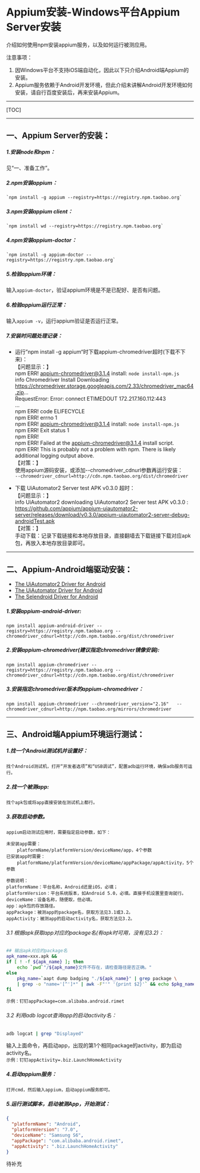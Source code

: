 # Appium安装-Windows平台Appium Server安装

介绍如何使用npm安装appium服务，以及如何运行被测应用。  

注意事项：  
1. 因Windows平台不支持iOS端自动化，因此以下只介绍Android端Appium的安装。  
2. Appium服务依赖于Android开发环境，但此介绍未讲解Android开发环境如何安装，请自行百度安装后，再来安装Appium。

---

[TOC]

---

## 一、Appium Server的安装：

##### 1.安装node和npm：
见“一、准备工作”。  
##### 2.npm安装appium： 
    `npm install -g appium --registry=https://registry.npm.taobao.org`
##### 3.npm安装appium client：
    `npm install wd --registry=https://registry.npm.taobao.org` 
##### 4.npm安装appium-doctor：
    `npm install -g appium-doctor --registry=https://registry.npm.taobao.org`
##### 5.检验appium环境：
输入`appium-doctor`，验证appium环境是不是已配好、是否有问题。  
##### 6.检验appium运行正常：
输入`appium -v`，运行appium验证是否运行正常。  
##### 7.安装时问题处理记录：  
* 运行”npm install -g appium“时下载appium-chromedriver超时(下载不下来)：  
【问题显示：】  
npm ERR! appium-chromedriver@3.1.4 install: `node install-npm.js`  
info Chromedriver Install Downloading https://chromedriver.storage.googleapis.com/2.33/chromedriver_mac64.zip...  
RequestError: Error: connect ETIMEDOUT 172.217.160.112:443  
...  
npm ERR! code ELIFECYCLE  
npm ERR! errno 1  
npm ERR! appium-chromedriver@3.1.4 install: `node install-npm.js`  
npm ERR! Exit status 1  
npm ERR!  
npm ERR! Failed at the appium-chromedriver@3.1.4 install script.  
npm ERR! This is probably not a problem with npm. There is likely additional logging output above.  
【对策：】  
使用appium源码安装，或添加--chromedriver_cdnurl参数再运行安装：  
`--chromedriver_cdnurl=http://cdn.npm.taobao.org/dist/chromedriver`

* 下载 UiAutomator2 Server test APK v0.3.0 超时：  
【问题显示：】  
info UiAutomator2 downloading UiAutomator2 Server test APK v0.3.0 :   https://github.com/appium/appium-uiautomator2-server/releases/download/v0.3.0/appium-uiautomator2-server-debug-androidTest.apk  
【对策：】  
手动下载：记录下载链接和本地存放目录，直接翻墙去下载链接下载对应apk包，再放入本地存放目录即可。  

---

## 二、Appium-Android端驱动安装：

* [The UiAutomator2 Driver for Android](http://appium.io/docs/en/drivers/android-uiautomator2/) 
* [The UiAutomator Driver for Android](http://appium.io/docs/en/drivers/android-uiautomator/) 
* [The Selendroid Driver for Android](http://appium.io/docs/en/drivers/android-selendroid/)

##### 1.安装appium-android-driver:   
    npm install appium-android-driver --registry=https://registry.npm.taobao.org --chromedriver_cdnurl=http://cdn.npm.taobao.org/dist/chromedriver 
##### 2.安装appium-chromedriver(建议指定chromedriver镜像安装):  
    npm install appium-chromedriver --registry=https://registry.npm.taobao.org --chromedriver_cdnurl=http://cdn.npm.taobao.org/dist/chromedriver
##### 3.安装指定chromedriver版本的appium-chromedriver：
    npm install appium-chromedriver --chromedriver_version="2.16"   --chromedriver_cdnurl=http://npm.taobao.org/mirrors/chromedriver

---

## 三、Android端Appium环境运行测试：

##### 1.找一个Android测试机并设置好：
    找个Android测试机，打开“开发者选项”和“USB调试”，配置adb运行环境，确保adb服务可运行。

##### 2.找一个被测app:
    找个apk包或将app直接安装在测试机上都行。

##### 3.获取启动参数。
    appium启动测试应用时，需要指定启动参数，如下：
    
    未安装app需要： 
        platformName/platformVersion/deviceName/app，4个参数
    已安装app时需要： 
        platformName/platformVersion/deviceName/appPackage/appActivity，5个参数

    参数说明：
    platformName：平台名称，Android还是iOS，必填；
    platformVersion：平台系统版本，如Android 5.0，必填。直接手机设置里查询就行。
    deviceName：设备名称，随便取，但必填。
    app：apk包的存放路径。
    appPackage：被测app的package名，获取方法见3.1或3.2。
    appActivity：被测app的启动activity名，获取方法见3.2。

###### 3.1 根据apk获取app对应的package名(有apk时可用，没有见3.2)：
```bash
## 输出apk对应的package名
apk_name=xxx.apk &&
if [ ! -f ${apk_name} ]; then
    echo `pwd`"/${apk_name}文件不存在，请检查路径是否正确。"
else
    pkg_name=`aapt dump badging "./${apk_name}" | grep package \
    | grep -o "name='[^']*" | awk -F"'" '{print $2}'` && echo $pkg_name
fi
```
`示例：钉钉appPackage=com.alibaba.android.rimet`

###### 3.2 利用adb logcat查询app的启动activity名：
```bash
adb logcat | grep "Displayed"
```
输入上面命令，再启动app，出现的第1个相同package的activity，即为启动activity名。  
`示例：钉钉appActivity=.biz.LaunchHomeActivity`

##### 4.启动appium服务：
    打开cmd，然后输入appium，启动appium服务即可。

##### 5.运行测试脚本，启动被测App，开始测试：
```json
{
  "platformName": "Android",
  "platformVersion": "7.0",
  "deviceName": "Samsung S6",
  "appPackage": "com.alibaba.android.rimet",
  "appActivity": ".biz.LaunchHomeActivity"
}
```
待补充
